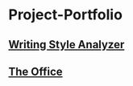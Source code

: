 # Project-Portfolio

## [Writing Style Analyzer](https://github.com/nlpowell1/WritingAnalyzer/blob/master/Final.md)

## [The Office](https://github.com/nlpowell1/Michael-Scott-Mimicry/blob/main/111%20Final.md)

